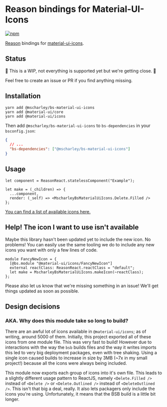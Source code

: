 # Reason bindings for Material-UI-Icons

[![npm](https://img.shields.io/npm/v/@mscharley/bs-material-ui-icons.svg)](https://www.npmjs.com/package/@mscharley/bs-material-ui-icons)

[Reason](https://reasonml.github.io/) bindings for [material-ui-icons](https://github.com/callemall/material-ui).

## Status

🚧 This is a WIP, not everything is supported yet but we're getting close. 🚧

Feel free to create an issue or PR if you find anything missing.

## Installation

```
yarn add @mscharley/bs-material-ui-icons
yarn add @material-ui/core
yarn add @material-ui/icons
```

Then add `@mscharley/bs-material-ui-icons` to `bs-dependencies` in your `bsconfig.json`:

```json
{
  // ...
  "bs-dependencies": ["@mscharley/bs-material-ui-icons"]
}
```

## Usage

```reason
let component = ReasonReact.statelessComponent("Example");

let make = (_children) => {
  ...component,
  render: (_self) => <MscharleyBsMaterialUiIcons.Delete.Filled />
};
```

[You can find a list of available icons here.](https://material.io/tools/icons/)

## Help! The icon I want to use isn't available

Maybe this library hasn't been updated yet to include the new icon. No problems! You can easily use the same tooling we do to include any new icons you want with only a few lines of code.

```reason
module FancyNewIcon = {
  [@bs.module "@material-ui/icons/FancyNewIcon"]
  external reactClass: ReasonReact.reactClass = "default";
  let make = MscharleyBsMaterialUiIcons.makeIcon(~reactClass);
};
```

Please also let us know that we're missing something in an issue! We'll get things updated as soon as possible.

## Design decisions

### AKA. Why does this module take so long to build?

There are an awful lot of icons available in `@material-ui/icons`; as of writing, around 5000 of them. Initially, this project exported all of these icons from one module file. This was very fast to build! However due to interactions with the way the `bsb` builds files and the way it writes imports this led to very big deployment packages, even with tree shaking. Using a single icon caused builds to increase in size by 3MB (~7x in my small project!) because all the icons were always being included.

This module now exports each group of icons into it's own file. This leads to a slightly different usage pattern to ReactJS, namely `<Delete.Filled />` instead of `<Delete />` or `<Delete.Outlined />` instead of `<DeleteOutlined />`. This isn't that big a deal, really. It also lets packagers only include the icons you're using. Unfortunately, it means that the BSB build is a little bit longer.
